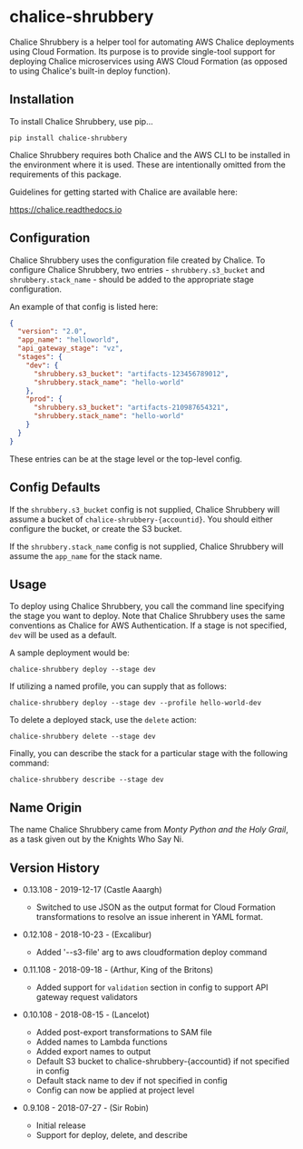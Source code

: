 # chalice-shrubbery

Chalice Shrubbery is a helper tool for automating AWS Chalice deployments using Cloud Formation.  Its purpose is to provide single-tool support for deploying Chalice microservices using AWS Cloud Formation (as opposed to using Chalice's built-in deploy function).

## Installation

To install Chalice Shrubbery, use pip...

```
pip install chalice-shrubbery
```

Chalice Shrubbery requires both Chalice and the AWS CLI to be installed in the environment where it is used.  These are intentionally omitted from the requirements of this package.

Guidelines for getting started with Chalice are available here:


https://chalice.readthedocs.io

## Configuration

Chalice Shrubbery uses the configuration file created by Chalice.  To configure Chalice Shrubbery, two entries - `shrubbery.s3_bucket` and `shrubbery.stack_name` - should be added to the appropriate stage configuration.

An example of that config is listed here:

```json
{
  "version": "2.0",
  "app_name": "helloworld",
  "api_gateway_stage": "vz",
  "stages": {
    "dev": {
      "shrubbery.s3_bucket": "artifacts-123456789012",
      "shrubbery.stack_name": "hello-world"
    },
    "prod": {
      "shrubbery.s3_bucket": "artifacts-210987654321",
      "shrubbery.stack_name": "hello-world"
    }
  }
}
```

These entries can be at the stage level or the top-level config.

## Config Defaults

If the `shrubbery.s3_bucket` config is not supplied, Chalice Shrubbery will assume a bucket of `chalice-shrubbery-{accountid}`.  You should either configure the bucket, or create the S3 bucket.

If the `shrubbery.stack_name` config is not supplied, Chalice Shrubbery will assume the `app_name` for the stack name.

## Usage

To deploy using Chalice Shrubbery, you call the command line specifying the stage you want to deploy.  Note that Chalice Shrubbery uses the same conventions as Chalice for AWS Authentication.  If a stage is not specified, `dev` will be used as a default.

A sample deployment would be:

```
chalice-shrubbery deploy --stage dev
```

If utilizing a named profile, you can supply that as follows:

```
chalice-shrubbery deploy --stage dev --profile hello-world-dev
```

To delete a deployed stack, use the `delete` action:

```
chalice-shrubbery delete --stage dev
```

Finally, you can describe the stack for a particular stage with the following command:

```
chalice-shrubbery describe --stage dev
```

## Name Origin

The name Chalice Shrubbery came from *Monty Python and the Holy Grail*, as a task given out by the Knights Who Say Ni.

## Version History

* 0.13.108 - 2019-12-17 (Castle Aaargh)
  * Switched to use JSON as the output format for Cloud Formation transformations to resolve an issue inherent in YAML format.

* 0.12.108 - 2018-10-23 - (Excalibur)
  * Added '--s3-file' arg to aws cloudformation deploy command

* 0.11.108 - 2018-09-18 - (Arthur, King of the Britons)
  * Added support for `validation` section in config to support API gateway request validators

* 0.10.108 - 2018-08-15 - (Lancelot)
  * Added post-export transformations to SAM file
  * Added names to Lambda functions
  * Added export names to output
  * Default S3 bucket to chalice-shrubbery-{accountid} if not specified in config
  * Default stack name to dev if not specified in config
  * Config can now be applied at project level

* 0.9.108 - 2018-07-27 - (Sir Robin)
  * Initial release
  * Support for deploy, delete, and describe
